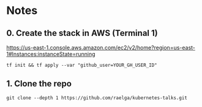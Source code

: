 # Notes

## 0. Create the stack in AWS (Terminal 1)

https://us-east-1.console.aws.amazon.com/ec2/v2/home?region=us-east-1#Instances:instanceState=running

```
tf init && tf apply --var "github_user=YOUR_GH_USER_ID"
```

## 1. Clone the repo

```
git clone --depth 1 https://github.com/raelga/kubernetes-talks.git
```
